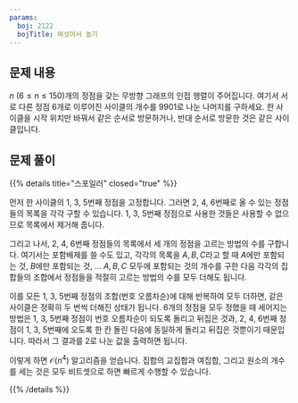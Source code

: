 ```yaml
---
params:
  boj: 2122
  bojTitle: 여섯이서 놀기
---
```


## 문제 내용

$n$ ($6 \le n \le 150$)개의 정점을 갖는 무방향 그래프의 인접 행렬이 주어집니다. 여기서 서로 다른 정점 6개로 이루어진 사이클의 개수를 $9901$로 나눈 나머지를 구하세요.
한 사이클을 시작 위치만 바꿔서 같은 순서로 방문하거나, 반대 순서로 방문한 것은 같은 사이클입니다.

## 문제 풀이

{{% details title="스포일러" closed="true" %}}

먼저 한 사이클의 1, 3, 5번째 정점을 고정합니다. 그러면 2, 4, 6번째로 올 수 있는 정점들의 목록을 각각 구할 수 있습니다. 1, 3, 5번째 정점으로 사용한 것들은 사용할 수 없으므로 목록에서 제거해 줍니다.

그리고 나서, 2, 4, 6번째 정점들의 목록에서 세 개의 정점을 고르는 방법의 수를 구합니다. 여기서는 포함배제를 쓸 수도 있고, 각각의 목록을 $A, B, C$라고 할 때 $A$에만 포함되는 것, $B$에만 포함되는 것, ... $A, B, C$ 모두에 포함되는 것의 개수를 구한 다음
각각의 집합들의 조합에서 정점들을 적절히 고르는 방법의 수를 모두 더해도 됩니다.

이를 모든 1, 3, 5번째 정점의 조합(번호 오름차순)에 대해 반복하여 모두 더하면, 같은 사이클은 정확히 두 번씩 더해진 상태가 됩니다. 6개의 정점을 모두 정했을 때 세어지는 방법은 1, 3, 5번째 정점이 번호 오름차순이 되도록 돌리고 뒤집은 것과,
2, 4, 6번째 정점이 1, 3, 5번째에 오도록 한 칸 돌린 다음에 동일하게 돌리고 뒤집은 것뿐이기 때문입니다. 따라서 그 결과를 2로 나눈 값을 출력하면 됩니다.

이렇게 하면 $\mathcal{O} (n^4)$ 알고리즘을 얻습니다. 집합의 교집합과 여집합, 그리고 원소의 개수를 세는 것은 모두 비트셋으로 하면 빠르게 수행할 수 있습니다.

{{% /details %}}
